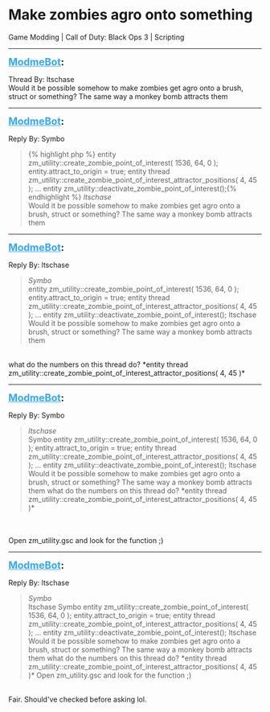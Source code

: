# Make zombies agro onto something
Game Modding | Call of Duty: Black Ops 3 | Scripting

---
<strong style="font-size: 1.4em;"><span style="text-decoration: underline;text-decoration-color: #34a7f9;"><span style="color:#34a7f9;">ModmeBot</span></span>:</strong>

<p>Thread By: ltschase<br />Would it be possible somehow to make zombies get agro onto a brush, struct or something? The same way a monkey bomb attracts them</p>

---
<strong style="font-size: 1.4em;"><span style="text-decoration: underline;text-decoration-color: #34a7f9;"><span style="color:#34a7f9;">ModmeBot</span></span>:</strong>

<p>Reply By: Symbo<br /><blockquote>{% highlight php %}
entity zm_utility::create_zombie_point_of_interest( 1536, 64, 0 );
entity.attract_to_origin = true;
entity thread zm_utility::create_zombie_point_of_interest_attractor_positions( 4, 45 );
...
entity zm_utility::deactivate_zombie_point_of_interest();{% endhighlight %}
<em>ltschase</em><br />Would it be possible somehow to make zombies get agro onto a brush, struct or something? The same way a monkey bomb attracts them</blockquote></p>

---
<strong style="font-size: 1.4em;"><span style="text-decoration: underline;text-decoration-color: #34a7f9;"><span style="color:#34a7f9;">ModmeBot</span></span>:</strong>

<p>Reply By: ltschase<br /><blockquote><em>Symbo</em><br />entity zm_utility::create_zombie_point_of_interest( 1536, 64, 0 ); entity.attract_to_origin = true; entity thread zm_utility::create_zombie_point_of_interest_attractor_positions( 4, 45 ); ... entity zm_utility::deactivate_zombie_point_of_interest(); ltschase Would it be possible somehow to make zombies get agro onto a brush, struct or something? The same way a monkey bomb attracts them  </blockquote><br /> what do the numbers on this thread do? *entity thread zm_utility::create_zombie_point_of_interest_attractor_positions( 4, 45 )*</p>

---
<strong style="font-size: 1.4em;"><span style="text-decoration: underline;text-decoration-color: #34a7f9;"><span style="color:#34a7f9;">ModmeBot</span></span>:</strong>

<p>Reply By: Symbo<br /><blockquote><em>ltschase</em><br />Symbo entity zm_utility::create_zombie_point_of_interest( 1536, 64, 0 ); entity.attract_to_origin = true; entity thread zm_utility::create_zombie_point_of_interest_attractor_positions( 4, 45 ); ... entity zm_utility::deactivate_zombie_point_of_interest(); ltschase Would it be possible somehow to make zombies get agro onto a brush, struct or something? The same way a monkey bomb attracts them    what do the numbers on this thread do? *entity thread zm_utility::create_zombie_point_of_interest_attractor_positions( 4, 45 )*</blockquote><br /> <br />Open zm_utility.gsc and look for the function ;)</p>

---
<strong style="font-size: 1.4em;"><span style="text-decoration: underline;text-decoration-color: #34a7f9;"><span style="color:#34a7f9;">ModmeBot</span></span>:</strong>

<p>Reply By: ltschase<br /><blockquote><em>Symbo</em><br />ltschase Symbo entity zm_utility::create_zombie_point_of_interest( 1536, 64, 0 ); entity.attract_to_origin = true; entity thread zm_utility::create_zombie_point_of_interest_attractor_positions( 4, 45 ); ... entity zm_utility::deactivate_zombie_point_of_interest(); ltschase Would it be possible somehow to make zombies get agro onto a brush, struct or something? The same way a monkey bomb attracts them    what do the numbers on this thread do? *entity thread zm_utility::create_zombie_point_of_interest_attractor_positions( 4, 45 )*   Open zm_utility.gsc and look for the function ;)  </blockquote><br /> Fair. Should&#39;ve checked before asking lol.</p>
